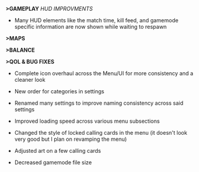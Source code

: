 **>GAMEPLAY**
*HUD IMPROVMENTS*
- Many HUD elements like the match time, kill feed, and gamemode specific information are now shown while waiting to respawn

**>MAPS**

**>BALANCE**

**>QOL & BUG FIXES**
- Complete icon overhaul across the Menu/UI for more consistency and a cleaner look

- New order for categories in settings

- Renamed many settings to improve naming consistency across said settings

- Improved loading speed across various menu subsections

- Changed the style of locked calling cards in the menu (it doesn't look very good but I plan on revamping the menu)

- Adjusted art on a few calling cards

- Decreased gamemode file size